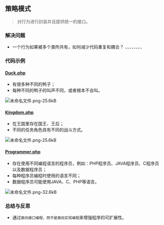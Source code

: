 ## 策略模式
> 对行为进行封装并且提供统一的接口。

### 解决问题
* 一个行为如果被多个类所共有，如何减少代码重复和耦合？
、、、、、、、、

### 代码示例
#### <a href="https://github.com/hhe0/design-pattern/blob/master/strategy-pattern/Duck.php">Duck.php</a>
* 有很多种不同的鸭子；
* 每种不同的鸭子的叫声不同，或者根本不会叫。

![未命名文件.png-25.6kB][1]

#### <a href="https://github.com/hhe0/design-pattern/blob/master/strategy-pattern/Kingdom.php">Kingdom.php</a>
* 在王国里存在国王、王后；
* 不同的任务角色具有不同的战斗方式。

![未命名文件.png-25.6kB][2]

#### <a href="https://github.com/hhe0/design-pattern/blob/master/strategy-pattern/Programmer.php">Programmer.php</a>
* 存在使用不同编程语言的程序员，例如：PHP程序员、JAVA程序员、C程序员以及数据程序员；
* 每种程序员编程时使用的语言不同；
* 数据程序员可能使用JAVA、C、PHP等语言。

![未命名文件.png-32.6kB][3]

### 总结与反思
* 通过`面向接口编程，而不是面向实现编程`来增强程序的可扩展性。

  [1]: http://static.zybuluo.com/Minc0/zy4ftoitbfnuurpg8yke36hh/%E6%9C%AA%E5%91%BD%E5%90%8D%E6%96%87%E4%BB%B6.png
  [2]: http://static.zybuluo.com/Minc0/zy4ftoitbfnuurpg8yke36hh/%E6%9C%AA%E5%91%BD%E5%90%8D%E6%96%87%E4%BB%B6.png
  [3]: http://static.zybuluo.com/Minc0/yzdc5iai8ons8zg90q6xryne/%E6%9C%AA%E5%91%BD%E5%90%8D%E6%96%87%E4%BB%B6.png